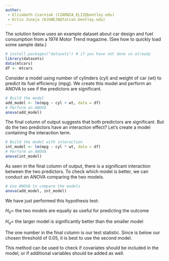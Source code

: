```yaml
---
author:
 - Elizabeth Czarniak (CZARNIA_ELIZ@bentley.edu)
 - Krtin Juneja (KJUNEJA@falcon.bentley.edu)
---
```


The solution below uses an example dataset about car design and fuel consumption from a 1974 Motor Trend magazine. (See how to quickly load some sample data.)

```R
# install.packages("datasets") # if you have not done so already
library(datasets)
data(mtcars)
df <- mtcars
```

Consider a model using number of cylinders (cyl) and weight of car (wt) to predict its fuel efficiency (mpg). We create this model and perform an ANOVA to see if the predictors are significant.

```R
# Build the model
add_model <- lm(mpg ~ cyl + wt, data = df)
# Perform an ANOVA
anova(add_model)
```

The final column of output suggests that both predictors are significant. But do the two predictors have an interaction effect? Let’s create a model containing the interaction term.

```R
# Build the model with interaction
int_model <- lm(mpg ~ cyl * wt, data = df)
# Perform an ANOVA
anova(int_model)
```

As seen in the final column of output, there is a significant interaction between the two predictors. To check which model is better, we can conduct an ANOVA comparing the two models.

```R
# Use ANOVA to compare the models
anova(add_model, int_model)
```

We have just performed this hypothesis test:

$H_0 =$ the two models are equally as useful for predicting the outcome

$H_a =$ the larger model is significantly better than the smaller model

The one number in the final column is our test statistic.  Since is below our chosen threshold of $0.05$, it is best to use the second model.

This method can be used to check if covariates should be included in the model, or if additional variables should be added as well.
